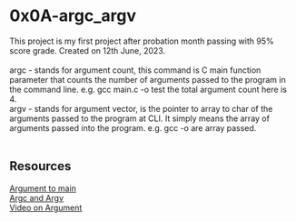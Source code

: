 # 0x0A-argc_argv

This project is my first project after probation month passing with 95% score grade. Created on 12th June, 2023. <br><br>
argc - stands for argument count, this command is C main function parameter that counts the number of arguments passed to the program in the command line. e.g. gcc main.c -o test the total argument count here is 4. <br>
argv - stands for argument vector, is the pointer to array to char of the arguments passed to the program at CLI. It simply means the array of arguments passed into the program. e.g. gcc -o are array passed. <br><br>
## Resources
[Argument to main](https://publications.gbdirect.co.uk//c_book/chapter10/arguments_to_main.html) <br>
[Argc and Argv](http://crasseux.com/books/ctutorial/argc-and-argv.html) <br>
[Video on Argument](https://www.youtube.com/watch?v=aP1ijjeZc24) <br>

